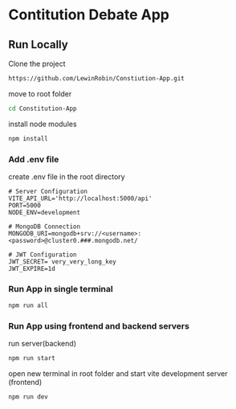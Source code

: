 # Contitution Debate App

## Run Locally
Clone the project
```sh
https://github.com/LewinRobin/Constiution-App.git
```

move to root folder

```sh
cd Constitution-App
```

install node modules

```sh
npm install
```
### Add .env file

create .env file in the root directory

``` properties
# Server Configuration
VITE_API_URL='http://localhost:5000/api'
PORT=5000
NODE_ENV=development

# MongoDB Connection
MONGODB_URI=mongodb+srv://<username>:<password>@cluster0.###.mongodb.net/

# JWT Configuration
JWT_SECRET= very_very_long_key
JWT_EXPIRE=1d
```

### Run App in single terminal

```sh
npm run all
```

### Run App using frontend and backend servers

run server(backend)

```sh
npm run start
```

open new terminal in root folder and start vite development server (frontend)

```sh
npm run dev
```
